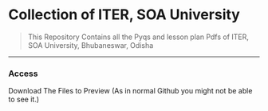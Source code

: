 # Collection of ITER, SOA University
> This Repository Contains all the Pyqs and lesson plan Pdfs of ITER, SOA University, Bhubaneswar, Odisha
---
### Access
Download The Files to Preview (As in normal Github you might not be able to see it.)
